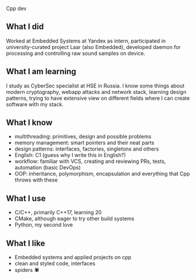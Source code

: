 Cpp dev

## What I did

Worked at Embedded Systems at Yandex as intern, participated
in university-curated project Laar (also Embedded), developed daemon
for processing and controlling raw sound samples on device.

## What I am learning

I study as CyberSec specialist at HSE in Russia. I know some
things about modern cryptography, webapp attacks and network stack, learning
design patterns, trying to have extensive view on different
fields where I can create software with my stack.

## What I know

- multithreading: primitives, design and possible problems
- memory management: smart pointers and their neat parts
- design patterns: interfaces, factories, singletons and others
- English: C1 (guess why I write this in English?)
- workflow: familiar with VCS, creating and reviewing PRs, tests, automation (basic DevOps)
- OOP: inheritance, polymorphism, encapsulation and everything that Cpp throws with these

## What I use

- C/C++, primarily C++17, learning 20
- CMake, although eager to try other build systems
- Python, my second love

## What I like

- Embedded systems and applied projects on cpp
- clean and styled code, interfaces
- spiders 🕷

